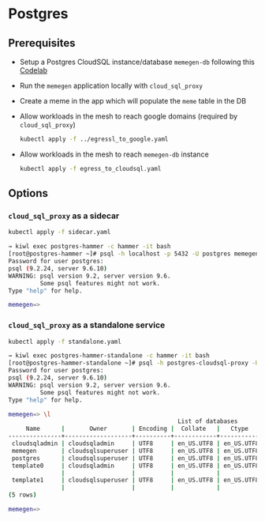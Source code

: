 # Postgres

## Prerequisites

* Setup a Postgres CloudSQL instance/database `memegen-db` following this [Codelab](https://codelabs.developers.google.com/codelabs/cloud-postgresql-gke-memegen)
* Run the `memegen` application locally with `cloud_sql_proxy`
* Create a meme in the app which will populate the `meme` table in the DB
* Allow workloads in the mesh to reach google domains (required by `cloud_sql_proxy`)

  ```sh
  kubectl apply -f ../egressl_to_google.yaml
  ```

* Allow workloads in the mesh to reach `memegen-db` instance

  ```sh
  kubectl apply -f egress_to_cloudsql.yaml
  ```

## Options

### `cloud_sql_proxy` as a sidecar

```sh
kubectl apply -f sidecar.yaml
```

```sh
→ kiwl exec postgres-hammer -c hammer -it bash
[root@postgres-hammer ~]# psql -h localhost -p 5432 -U postgres memegen
Password for user postgres:
psql (9.2.24, server 9.6.10)
WARNING: psql version 9.2, server version 9.6.
         Some psql features might not work.
Type "help" for help.

memegen=>
```

### `cloud_sql_proxy` as a standalone service

```sh
kubectl apply -f standalone.yaml
```

```sh
→ kiwl exec postgres-hammer-standalone -c hammer -it bash
[root@postgres-hammer-standalone ~]# psql -h postgres-cloudsql-proxy -U postgres memegen
Password for user postgres:
psql (9.2.24, server 9.6.10)
WARNING: psql version 9.2, server version 9.6.
         Some psql features might not work.
Type "help" for help.

memegen=> \l
                                                List of databases
     Name      |       Owner       | Encoding |  Collate   |   Ctype    |            Access privileges
---------------+-------------------+----------+------------+------------+-----------------------------------------
 cloudsqladmin | cloudsqladmin     | UTF8     | en_US.UTF8 | en_US.UTF8 |
 memegen       | cloudsqlsuperuser | UTF8     | en_US.UTF8 | en_US.UTF8 |
 postgres      | cloudsqlsuperuser | UTF8     | en_US.UTF8 | en_US.UTF8 |
 template0     | cloudsqladmin     | UTF8     | en_US.UTF8 | en_US.UTF8 | =c/cloudsqladmin                       +
               |                   |          |            |            | cloudsqladmin=CTc/cloudsqladmin
 template1     | cloudsqlsuperuser | UTF8     | en_US.UTF8 | en_US.UTF8 | =c/cloudsqlsuperuser                   +
               |                   |          |            |            | cloudsqlsuperuser=CTc/cloudsqlsuperuser
(5 rows)

memegen=>
```